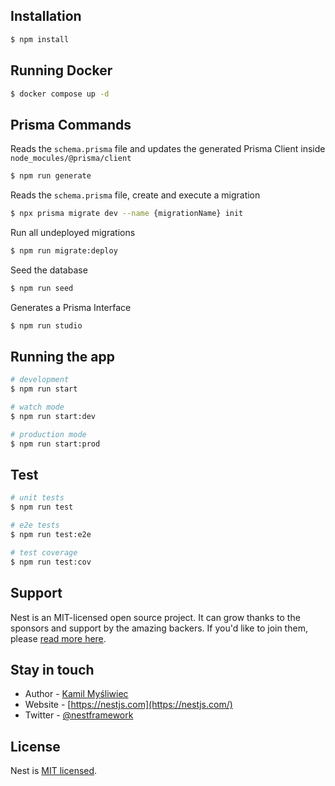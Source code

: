 ## Installation

```bash
$ npm install
```

## Running Docker

```bash
$ docker compose up -d
```

## Prisma Commands

Reads the `schema.prisma` file and updates the generated Prisma Client inside `node_mocules/@prisma/client`
```bash
$ npm run generate
```

Reads the `schema.prisma` file, create and execute a migration
```bash
$ npx prisma migrate dev --name {migrationName} init
```

Run all undeployed migrations
```bash
$ npm run migrate:deploy
```

Seed the database
```bash
$ npm run seed
```

Generates a Prisma Interface
```bash
$ npm run studio
```

## Running the app

```bash
# development
$ npm run start

# watch mode
$ npm run start:dev

# production mode
$ npm run start:prod
```

## Test

```bash
# unit tests
$ npm run test

# e2e tests
$ npm run test:e2e

# test coverage
$ npm run test:cov
```

## Support

Nest is an MIT-licensed open source project. It can grow thanks to the sponsors and support by the amazing backers. If you'd like to join them, please [read more here](https://docs.nestjs.com/support).

## Stay in touch

- Author - [Kamil Myśliwiec](https://kamilmysliwiec.com)
- Website - [https://nestjs.com](https://nestjs.com/)
- Twitter - [@nestframework](https://twitter.com/nestframework)

## License

Nest is [MIT licensed](LICENSE).
